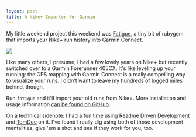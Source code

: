 ```yaml
---
layout: post
title: A Nike+ Importer for Garmin
---
```


My little weekend project this weekend was
[Fatigue](http://github.com/holman/fatigue), a tiny bit of rubygem that imports
your Nike+ run history into Garmin Connect.

<img src="http://cl.ly/2Ma2/content" />

Like many others, I presume, I had a few lovely years on Nike+ but recently
switched over to a Garmin Forerunner 405CX. It's like leveling up your running:
the GPS mapping with Garmin Connect is a really compelling way to visualize
your runs. I didn't want to leave my hundreds of logged miles behind, though.

Run `fatigue` and it'll import your old runs from Nike+. More installation and
usage information [can be found on GitHub](http://github.com/holman/fatigue).

On a technical sidenote: I had a fun time using [Readme Driven
Development](http://tom.preston-werner.com/2010/08/23/readme-driven-development.html)
and [TomDoc](http://tomdoc.org) on it. I've found I really dig using both of
those development mentalities; give 'em a shot and see if they work for you,
too.
